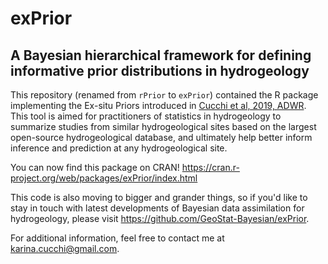 # exPrior

## A Bayesian hierarchical framework for defining informative prior distributions in hydrogeology

This repository (renamed from `rPrior` to `exPrior`) contained the R package implementing the Ex-situ Priors introduced in [Cucchi et al, 2019, ADWR](https://www.sciencedirect.com/science/article/abs/pii/S0309170818309059). This tool is aimed for practitioners of statistics in hydrogeology to summarize studies from similar hydrogeological sites based on the largest open-source hydrogeological database, and ultimately help better inform inference and prediction at any hydrogeological site.

You can now find this package on CRAN! https://cran.r-project.org/web/packages/exPrior/index.html

This code is also moving to bigger and grander things, so if you'd like to stay in touch with latest developments of Bayesian data assimilation for hydrogeology, please visit https://github.com/GeoStat-Bayesian/exPrior.

For additional information, feel free to contact me at karina.cucchi@gmail.com.
